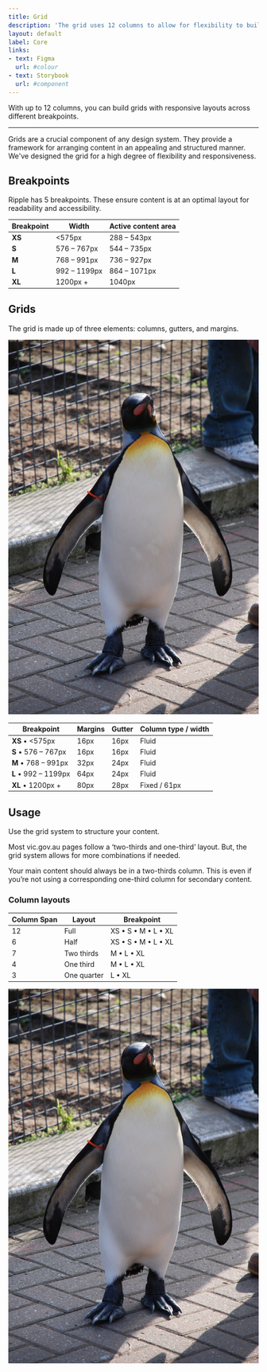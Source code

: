 ```yaml
---
title: Grid
description: 'The grid uses 12 columns to allow for flexibility to build responsive layouts across different breakpoints.'
layout: default
label: Core
links:
- text: Figma
  url: #colour
- text: Storybook
  url: #component
---
```


With up to 12 columns, you can build grids with responsive layouts across different breakpoints.

---
Grids are a crucial component of any design system. They provide a framework for arranging content in an appealing and structured manner. We've designed the grid for a high degree of flexibility and responsiveness.

## Breakpoints
Ripple has 5 breakpoints. These ensure content is at an optimal layout for readability and accessibility.

| Breakpoint | Width        | Active content area |
|------------|--------------|---------------------|
| **XS**     | <575px       | 288 – 543px         |
| **S**      | 576 – 767px  | 544 – 735px         |
| **M**      | 768 – 991px  | 736 – 927px         |
| **L**      | 992 – 1199px | 864 – 1071px        |
| **XL**     | 1200px +     | 1040px              |

## Grids
The grid is made up of three elements: columns, gutters, and margins.

![Visual of basic grid / column / gutter / margin anatomy](/docs/public/assets/img/Nils_Olav_wide.jpg)

| Breakpoint           | Margins | Gutter  | Column type / width |
|----------------------|---------|---------|---------------------|
| **XS** • <575px      | 16px    | 16px    | Fluid               |
| **S** • 576 – 767px  | 16px    | 16px    | Fluid               |
| **M** • 768 – 991px  | 32px    | 24px    | Fluid               |
| **L** • 992 – 1199px | 64px    | 24px    | Fluid               |
| **XL** • 1200px +    | 80px    | 28px    | Fixed / 61px        |

## Usage
Use the grid system to structure your content.

Most vic.gov.au pages follow a ‘two-thirds and one-third’ layout. But, the grid system allows for more combinations if needed.

Your main content should always be in a two-thirds column. This is even if you’re not using a corresponding one-third column for secondary content.

### Column layouts

| Column Span | Layout      | Breakpoint          |
|-------------|-------------|---------------------|
| 12          | Full        | XS • S • M • L • XL |
| 6           | Half        | XS • S • M • L • XL |
| 7           | Two thirds  | M • L • XL          |
| 4           | One third   | M • L • XL          |
| 3           | One quarter | L • XL              |

![Visual of column span options](/docs/public/assets/img/Nils_Olav_wide.jpg)
